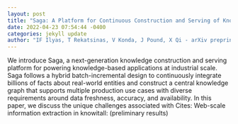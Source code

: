 ```yaml
--- 
layout: post 
title: "Saga: A Platform for Continuous Construction and Serving of Knowledge At Scale" 
date: 2022-04-23 07:54:44 -0400 
categories: jekyll update 
author: "IF Ilyas, T Rekatsinas, V Konda, J Pound, X Qi - arXiv preprint arXiv , 2022" 
--- 
```

We introduce Saga, a next-generation knowledge construction and serving platform for powering knowledge-based applications at industrial scale. Saga follows a hybrid batch-incremental design to continuously integrate billions of facts about real-world entities and construct a central knowledge graph that supports multiple production use cases with diverse requirements around data freshness, accuracy, and availability. In this paper, we discuss the unique challenges associated with Cites: Web-scale information extraction in knowitall: (preliminary results)
